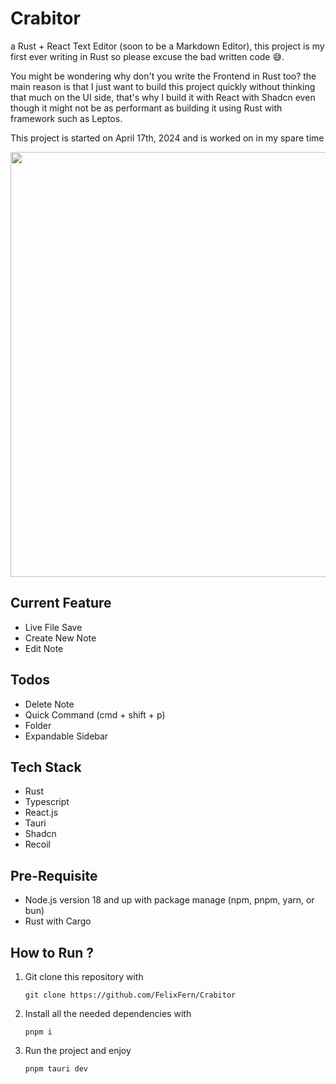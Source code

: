 # Crabitor

a Rust + React Text Editor (soon to be a Markdown Editor), this project is my first ever writing in Rust so please excuse the bad written code 😅. 

You might be wondering why don't you write the Frontend in Rust too? the main reason is that I just want to build this project quickly without thinking that much on the UI side, that's why I build it with React with Shadcn even though it might not be as performant as building it using Rust with framework such as Leptos. 

This project is started on April 17th, 2024 and is worked on in my spare time 


<div style={{ text-align:"center"}}>
  <img src="https://github.com/FelixFern/Crabitor/assets/28957554/1da01a44-6631-46b5-88b4-c375b60effca" width="680px"/>
  
</div>

## Current Feature 
- Live File Save
- Create New Note
- Edit Note

## Todos
- Delete Note
- Quick Command (cmd + shift + p)
- Folder
- Expandable Sidebar

## Tech Stack
- Rust
- Typescript
- React.js
- Tauri
- Shadcn
- Recoil

## Pre-Requisite
- Node.js version 18 and up with package manage (npm, pnpm, yarn, or bun)
- Rust with Cargo

## How to Run ?
1. Git clone this repository with
   ```
   git clone https://github.com/FelixFern/Crabitor
   ```
2. Install all the needed dependencies with
   ```
   pnpm i
   ```
3. Run the project and enjoy
   ```
   pnpm tauri dev
   ```
